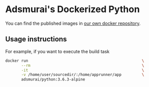 # Adsmurai's Dockerized Python

You can find the published images in
[our own docker repository](https://hub.docker.com/r/adsmurai/python/).

## Usage instructions

For example, if you want to execute the build task
```bash
docker run                                                  \
       --rm                                                 \
       -it                                                  \
       -v /home/user/sourcedir/:/home/apprunner/app         \
       adsmurai/python:3.6.3-alpine
```

